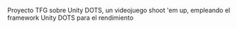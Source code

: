 Proyecto TFG sobre Unity DOTS, un videojuego shoot 'em up, empleando el framework Unity DOTS para el rendimiento 
